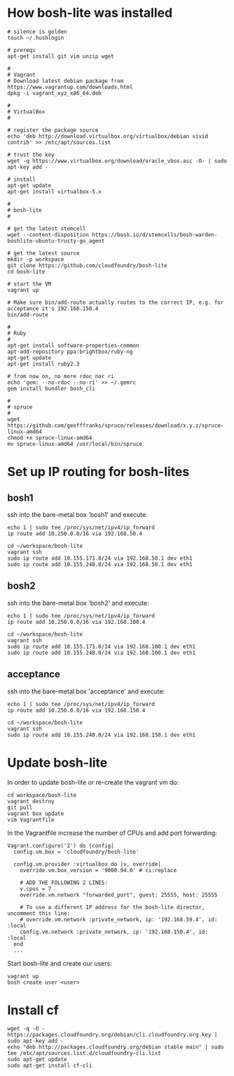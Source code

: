 # How bosh-lite was installed

```
# silence is golden
touch ~/.hushlogin

# prereqs
apt-get install git vim unzip wget

#
# Vagrant
# Download latest debian package from https://www.vagrantup.com/downloads.html
dpkg -i vagrant_xyz_x86_64.deb

#
# VirtualBox
#

# register the package source
echo 'deb http://download.virtualbox.org/virtualbox/debian vivid contrib' >> /etc/apt/sources.list

# trust the key
wget -q https://www.virtualbox.org/download/oracle_vbox.asc -O- | sudo apt-key add -

# install
apt-get update
apt-get install virtualbox-5.x

#
# bosh-lite
#

# get the latest stemcell
wget --content-disposition https://bosh.io/d/stemcells/bosh-warden-boshlite-ubuntu-trusty-go_agent

# get the latest source
mkdir -p workspace
git clone https://github.com/cloudfoundry/bosh-lite
cd bosh-lite

# start the VM
vagrant up

# Make sure bin/add-route actually routes to the correct IP, e.g. for acceptance it's 192.168.150.4
bin/add-route

#
# Ruby
#
apt-get install software-properties-common
apt-add-repository ppa:brightbox/ruby-ng
apt-get update
apt-get install ruby2.3

# from now on, no more rdoc nor ri
echo 'gem: --no-rdoc --no-ri' >> ~/.gemrc
gem install bundler bosh_cli

#
# spruce
#
wget https://github.com/geofffranks/spruce/releases/download/x.y.z/spruce-linux-amd64
chmod +x spruce-linux-amd64
mv spruce-linux-amd64 /usr/local/bin/spruce
```

# Set up IP routing for bosh-lites

## bosh1

ssh into the bare-metal box 'bosh1' and execute:

```
echo 1 | sudo tee /proc/sys/net/ipv4/ip_forward
ip route add 10.250.0.0/16 via 192.168.50.4

cd ~/workspace/bosh-lite
vagrant ssh
sudo ip route add 10.155.171.0/24 via 192.168.50.1 dev eth1
sudo ip route add 10.155.248.0/24 via 192.168.50.1 dev eth1
```

## bosh2

ssh into the bare-metal box 'bosh2' and execute:

```
echo 1 | sudo tee /proc/sys/net/ipv4/ip_forward
ip route add 10.250.0.0/16 via 192.168.100.4

cd ~/workspace/bosh-lite
vagrant ssh
sudo ip route add 10.155.171.0/24 via 192.168.100.1 dev eth1
sudo ip route add 10.155.248.0/24 via 192.168.100.1 dev eth1
```

## acceptance

ssh into the bare-metal box 'acceptance' and execute:

```
echo 1 | sudo tee /proc/sys/net/ipv4/ip_forward
ip route add 10.250.0.0/16 via 192.168.150.4

cd ~/workspace/bosh-lite
vagrant ssh
sudo ip route add 10.155.248.0/24 via 192.168.150.1 dev eth1
```

# Update bosh-lite

In order to update bosh-lite or re-create the vagrant vm do:

```
cd workspace/bosh-lite
vagrant destroy
git pull
vagrant box update
vim Vagrantfile
```

In the Vagrantfile increase the number of CPUs and add port forwarding:

```
Vagrant.configure('2') do |config|
  config.vm.box = 'cloudfoundry/bosh-lite'

  config.vm.provider :virtualbox do |v, override|
    override.vm.box_version = '9000.94.0' # ci:replace

    # ADD THE FOLLOWING 2 LINES:
    v.cpus = 7
    override.vm.network "forwarded_port", guest: 25555, host: 25555

    # To use a different IP address for the bosh-lite director, uncomment this line:
    # override.vm.network :private_network, ip: '192.168.59.4', id: :local
    config.vm.network :private_network, ip: '192.168.150.4', id: :local
  end
  ...
```

Start bosh-lite and create our users:

```
vagrant up
bosh create user <user>
```

# Install cf

```
wget -q -O - https://packages.cloudfoundry.org/debian/cli.cloudfoundry.org.key | sudo apt-key add -
echo "deb http://packages.cloudfoundry.org/debian stable main" | sudo tee /etc/apt/sources.list.d/cloudfoundry-cli.list
sudo apt-get update
sudo apt-get install cf-cli
```
